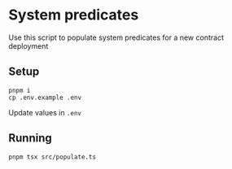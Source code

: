 # System predicates

Use this script to populate system predicates for a new contract deployment

## Setup

```
pnpm i
cp .env.example .env
```

Update values in `.env`

## Running

```
pnpm tsx src/populate.ts
```
